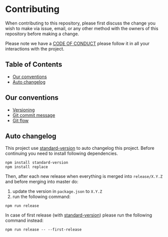 # Contributing

When contributing to this repository, please first discuss the change you wish to make via issue, email, or any other method with the owners of this repository before making a change.

Please note we have a [CODE OF CONDUCT][code-of-conduct] please follow it in all your interactions with the project.

## Table of Contents

* [Our conventions](#our-conventions)
* [Auto changelog](#auto-changelog)

## Our conventions

* [Versioning][semver]
* [Git commit message][conventional-commits]
* [Git flow][git-flow]

## Auto changelog

This project use [standard-version][standard-version] to auto changelog this project. Before continuing you need to install following dependencies.

```
npm install standard-version
npm install replace
```

Then, after each new release when everything is merged into `release/X.Y.Z` and before merging into master do:

1. update the version in `package.json` to `X.Y.Z`
2. run the following command:

```
npm run release
```

In case of first release (with [standard-version][standard-version]) please run the following command instead:

```
npm run release -- --first-release
```

[semver]: http://semver.org
[conventional-commits]: https://www.conventionalcommits.org
[git-flow]: https://nvie.com/posts/a-successful-git-branching-model
[standard-version]: https://github.com/conventional-changelog/standard-version

[code-of-conduct]: CODE_OF_CONDUCT.md
